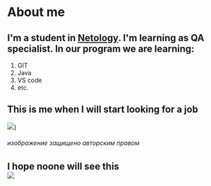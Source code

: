 # About me

## I'm a student in [Netology](https://netology.ru/). I'm learning as QA specialist. In our program we are learning:
1. GIT
2. Java
3. VS code
4. etc.

##  This is me when I will start looking for a job <br/>   
![](https://hsto.org/webt/ux/n7/4u/uxn74udh86wntvyfszapbfktwp0.png))
###### изображение защищено авторским правом

## I hope noone will see this <br/>  ![](https://i.gifer.com/origin/eb/eb700180171189e4cf88eb420eb2ba06.gif)






